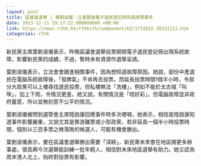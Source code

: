 ```yaml
---
layout: post
title: 區議會選舉 | 葉劉淑儀：立會跟進電子選民登記冊系統故障事件
date: 2023-12-11 19:17:22.000000000 +08:00
link: https://news.rthk.hk/rthk/ch/component/k2/1731822-20231211.htm
categories: rthk
---
```


新民黨主席葉劉淑儀表示，昨晚區議會選舉投票期間電子選民登記冊出現系統故障，影響新民黨的成績，不過，暫時未有資源作選舉呈請。

葉劉淑儀表示，立法會會跟進相關事件，因為想知道故障原因。她說，部份中產選民在電腦系統故障後，「發脾氣」不肯再去投票。而延長投票時間1個半小時，令部分大政黨可以上樓尋找選民投票，但私樓無法「洗樓」，例如不能於太古城「叫咪」，加上下雨，令情況更差。她又說，有關情況是「唔好彩」，但電腦故障並非政府蓄意，所以並無刻意不公平的情況。

葉劉淑儀被問到選管會主席陸啟康回應事件時多次哽咽，她表示，相信是陸啟康知道事件影響嚴重，又說尤其是靠游離票或小型政黨，若非延長一個半小時投票時間，個別以三百多票之微落敗的候選人，可能有機會勝出。

葉劉淑儀表示，要在區議會選舉勝出需要「深耕」，新民黨未來會在地區開更多辦事處，很高興今次選舉能訓練一批年輕人，相信對未來地區選舉有助力。她又認為周末港人北上，始終對投票有影響。

